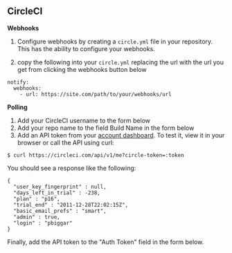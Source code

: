 ## CircleCI

__Webhooks__

1. Configure webhooks by creating a `circle.yml` file in your repository. This has the ability to configure your webhooks.

2. copy the following into your `circle.yml` replacing the url with the url you get from clicking the webhooks button below

~~~
notify:
  webhooks:
    - url: https://site.com/path/to/your/webhooks/url
~~~

__Polling__

1. Add your CircleCI username to the form below
2. Add your repo name to the field Build Name in the form below
2. Add an API token from your [account dashboard](https://circleci.com/account/api).
To test it, view it in your browser or call the API using curl:

~~~
$ curl https://circleci.com/api/v1/me?circle-token=:token
~~~

You should see a response like the following:

~~~
{
  "user_key_fingerprint" : null,
  "days_left_in_trial" : -238,
  "plan" : "p16",
  "trial_end" : "2011-12-28T22:02:15Z",
  "basic_email_prefs" : "smart",
  "admin" : true,
  "login" : "pbiggar"
}
~~~

Finally, add the API token to the "Auth Token" field in the form below.

